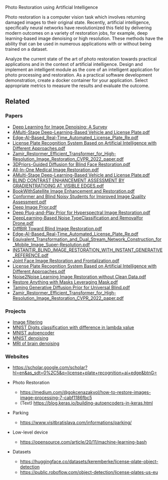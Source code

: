 Photo Restoration using Artificial Intelligence

Photo restoration is a computer vision task which involves returning damaged images to their original state. Recently,
artificial intelligence, specifically neural networks have revolutionized this field by delivering modern outcomes on a
variety of restoration jobs, for example, deep learning-based image denoising or high resolution. These methods have the
ability that can be used in numerous applications with or without being trained on a dataset.

Analyze the current state of the art of photo restoration towards practical applications and in the context of
artificial intelligence. Design and implement an intelligent module as the core of an intelligent application for photo
processing and restoration. As a practical software development demonstration, create a docker container for your
application. Select appropriate metrics to measure the results and evaluate the outcome.

## Related

### Papers

- [Deep Learning for Image Denoising: A Survey](https://arxiv.org/abs/1912.13171)
- [AMulti-Stage Deep-Learning-Based Vehicle and License Plate.pdf](resources%2FAMulti-Stage%20Deep-Learning-Based%20Vehicle%20and%20License%20Plate.pdf)
- [Edge-AI-Based_Real-Time_Automated_License_Plate_Re.pdf](resources%2FEdge-AI-Based_Real-Time_Automated_License_Plate_Re.pdf)
- [License Plate Recognition System Based on Artificial Intelligence with Different Approaches.pdf](resources%2FLicense%20Plate%20Recognition%20System%20Based%20on%20Artificial%20Intelligence%20with%20Different%20Approaches.pdf)
- [Zamir_Restormer_Efficient_Transformer_for_High-Resolution_Image_Restoration_CVPR_2022_paper.pdf](resources%2FZamir_Restormer_Efficient_Transformer_for_High-Resolution_Image_Restoration_CVPR_2022_paper.pdf)
- [3DPriors-Guided Diffusion for Blind Face Restoration.pdf](resources/3DPriors-Guided%20Diffusion%20for%20Blind%20Face%20Restoration.pdf)
- [All-In-One Medical Image Restoration.pdf](resources/All-In-One%20Medical%20Image%20Restoration.pdf)
- [AMulti-Stage Deep-Learning-Based Vehicle and License Plate.pdf](resources/AMulti-Stage%20Deep-Learning-Based%20Vehicle%20and%20License%20Plate.pdf)
- [BLIND CONTRAST ENHANCEMENT ASSESSMENT BY GRADIENTRATIOING AT VISIBLE EDGES.pdf](resources/BLIND%20CONTRAST%20ENHANCEMENT%20ASSESSMENT%20BY%20GRADIENTRATIOING%20AT%20VISIBLE%20EDGES.pdf)
- [BookWithSatellite Image Enhancement and Restoration.pdf](resources/BookWithSatellite%20Image%20Enhancement%20and%20Restoration.pdf)
- [Conformer and Blind Noisy Students for Improved Image Quality Assessment.pdf](resources/Conformer%20and%20Blind%20Noisy%20Students%20for%20Improved%20Image%20Quality%20Assessment.pdf)
- [Deep Image Prior.pdf](resources/Deep%20Image%20Prior.pdf)
- [Deep Plug-and-Play Prior for Hyperspectral Image Restoration.pdf](resources/Deep%20Plug-and-Play%20Prior%20for%20Hyperspectral%20Image%20Restoration.pdf)
- [DeepLearning-Based Noise TypeClassification and Removalfor Drone.pdf](resources/DeepLearning-Based%20Noise%20TypeClassification%20and%20Removalfor%20Drone.pdf)
- [DiffBIR Toward Blind Image Restoration.pdf](resources/DiffBIR%20Toward%20Blind%20Image%20Restoration.pdf)
- [Edge-AI-Based_Real-Time_Automated_License_Plate_Re.pdf](resources/Edge-AI-Based_Real-Time_Automated_License_Plate_Re.pdf)
- [Equivalent_Transformation_and_Dual_Stream_Network_Construction_for_Mobile_Image_Super-Resolution.pdf](resources/Equivalent_Transformation_and_Dual_Stream_Network_Construction_for_Mobile_Image_Super-Resolution.pdf)
- [INSTANTIR_BLIND_IMAGE_RESTORATION_WITH_INSTANT_GENERATIVE_REFERENCE.pdf](resources/INSTANTIR_BLIND_IMAGE_RESTORATION_WITH_INSTANT_GENERATIVE_REFERENCE.pdf)
- [Joint Face Image Restoration and Frontalization.pdf](resources/Joint%20Face%20Image%20Restoration%20and%20Frontalization.pdf)
- [License Plate Recognition System Based on Artificial Intelligence with Different Approaches.pdf](resources/License%20Plate%20Recognition%20System%20Based%20on%20Artificial%20Intelligence%20with%20Different%20Approaches.pdf)
- [Noise2Noise Learning Image Restoration without Clean Data.pdf](resources/Noise2Noise%20Learning%20Image%20Restoration%20without%20Clean%20Data.pdf)
- [Restore Anything with Masks Leveraging Mask.pdf](resources/Restore%20Anything%20with%20Masks%20Leveraging%20Mask.pdf)
- [Taming Generative Diffusion Prior for Universal Blind.pdf](resources/Taming%20Generative%20Diffusion%20Prior%20for%20Universal%20Blind.pdf)
- [Zamir_Restormer_Efficient_Transformer_for_High-Resolution_Image_Restoration_CVPR_2022_paper.pdf](resources/Zamir_Restormer_Efficient_Transformer_for_High-Resolution_Image_Restoration_CVPR_2022_paper.pdf)

### Projects

- [Image filtering](projects/denoising)
- [MNIST Digits classification with difference in lambda value](projects/digit-classification-scratch)
- [MNIST autoencoder](projects/simple-autoencoder)
- [MNIST denoising](projects/MNIST%20denoising)
- [MRI of brain denoising](projects/MRI%20images%20denoising)

### Websites

- https://scholar.google.com/scholar?hl=en&as_sdt=0%2C5&q=license+plate+recognition+ai+edge&btnG=

- Photo Restoration
    - https://medium.com/@gokcenazakyol/how-to-restore-images-image-processing-7-cabf1186fbc5
    - (Text) https://blog.keras.io/building-autoencoders-in-keras.html
- Parking
    - https://www.visitbratislava.com/informations/parking/
- Low-level device
    - https://opensource.com/article/20/11/machine-learning-bash
- Datasets
    - https://huggingface.co/datasets/keremberke/license-plate-object-detection
    - https://public.roboflow.com/object-detection/license-plates-us-eu
